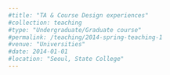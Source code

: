 ```yaml
---
#title: "TA & Course Design experiences"
#collection: teaching
#type: "Undergraduate/Graduate course"
#permalink: /teaching/2014-spring-teaching-1
#venue: "Universities"
#date: 2014-01-01
#location: "Seoul, State College"
---
```



<!-- more -->


<!-- more -->

